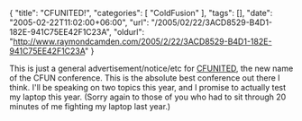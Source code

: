 {
	"title": "CFUNITED!",
	"categories": [
		"ColdFusion"
	],
	"tags": [],
	"date": "2005-02-22T11:02:00+06:00",
	"url": "/2005/02/22/3ACD8529-B4D1-182E-941C75EE42F1C23A",
	"oldurl": "http://www.raymondcamden.com/2005/2/22/3ACD8529-B4D1-182E-941C75EE42F1C23A"
}

This is just a general advertisement/notice/etc for <a href="http://www.cfunited.org/">CFUNITED</a>, the new name of the CFUN conference. This is the absolute best conference out there I think. I'll be speaking on two topics this year, and I promise to actually test my laptop this year. (Sorry again to those of you who had to sit through 20 minutes of me fighting my laptop last year.)